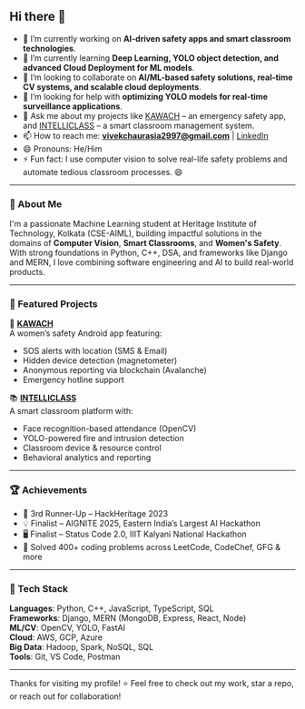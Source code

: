 ## Hi there 👋

<!--
**Vivek-code/Vivek-code** is a ✨ _special_ ✨ repository because its `README.md` (this file) appears on your GitHub profile.

Here are some ideas to get you started:

- 🔭 I’m currently working on ...
- 🌱 I’m currently learning ...
- 👯 I’m looking to collaborate on ...
- 🤔 I’m looking for help with ...
- 💬 Ask me about ...
- 📫 How to reach me: ...
- 😄 Pronouns: ...
- ⚡ Fun fact: ...
-->

- 🔭 I’m currently working on **AI-driven safety apps and smart classroom technologies**.
- 🌱 I’m currently learning **Deep Learning, YOLO object detection, and advanced Cloud Deployment for ML models**.
- 👯 I’m looking to collaborate on **AI/ML-based safety solutions, real-time CV systems, and scalable cloud deployments**.
- 🤔 I’m looking for help with **optimizing YOLO models for real-time surveillance applications**.
- 💬 Ask me about my projects like [KAWACH](https://github.com/Vivek-code/APP_kawach) – an emergency safety app, and [INTELLICLASS](https://github.com/Vivek-code/Intelliclass) – a smart classroom management system.
- 📫 How to reach me: **vivekchaurasia2997@gmail.com** | [LinkedIn](https://www.linkedin.com/in/vivek-chaurasia-877100272/)
- 😄 Pronouns: He/Him
- ⚡ Fun fact: I use computer vision to solve real-life safety problems and automate tedious classroom processes. 😄

---

### 🧠 About Me
I'm a passionate Machine Learning student at Heritage Institute of Technology, Kolkata (CSE-AIML), building impactful solutions in the domains of **Computer Vision**, **Smart Classrooms**, and **Women's Safety**. With strong foundations in Python, C++, DSA, and frameworks like Django and MERN, I love combining software engineering and AI to build real-world products.

---

### 🚀 Featured Projects

🔐 **[KAWACH](https://github.com/Vivek-code/APP_kawach)**  
A women’s safety Android app featuring:
- SOS alerts with location (SMS & Email)
- Hidden device detection (magnetometer)
- Anonymous reporting via blockchain (Avalanche)
- Emergency hotline support

📚 **[INTELLICLASS](https://github.com/Vivek-code/Intelliclass)**  
A smart classroom platform with:
- Face recognition-based attendance (OpenCV)
- YOLO-powered fire and intrusion detection
- Classroom device & resource control
- Behavioral analytics and reporting

---

### 🏆 Achievements
- 🥉 3rd Runner-Up – HackHeritage 2023
- 💡 Finalist – AIGNITE 2025, Eastern India’s Largest AI Hackathon
- 🖥️ Finalist – Status Code 2.0, IIIT Kalyani National Hackathon
- 🧠 Solved 400+ coding problems across LeetCode, CodeChef, GFG & more

---

### 🧰 Tech Stack
**Languages**: Python, C++, JavaScript, TypeScript, SQL  
**Frameworks**: Django, MERN (MongoDB, Express, React, Node)  
**ML/CV**: OpenCV, YOLO, FastAI  
**Cloud**: AWS, GCP, Azure  
**Big Data**: Hadoop, Spark, NoSQL, SQL  
**Tools**: Git, VS Code, Postman

---

Thanks for visiting my profile! ⭐ Feel free to check out my work, star a repo, or reach out for collaboration!
